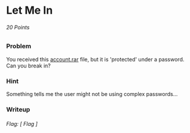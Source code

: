 # Let Me In
###### 20 Points


### Problem
You received this [account.rar](https://2018.pactf.com/static/ctfproblems/ff3f0519-665a-4b0d-810a-65b1d0425fb6/account.5a52b336da78.rar) file, but it is 'protected' under a password. Can you break in?

### Hint
Something tells me the user might not be using complex passwords...

### Writeup


###### Flag: [ Flag ]
